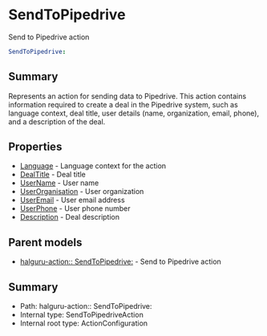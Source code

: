 <!--
title: SendToPipedrive
description: Send to Pipedrive action
version: 1.0.0+be0044d5807aaf1fe4e8759c440f20f9a4a640c4
generated: true
date: 2025-03-25T06:59:18Z
node: This file is generated by the command-line program: `halguru manual --generate-docs`
-->

# SendToPipedrive

Send to Pipedrive action

```yaml
SendToPipedrive:
```

## Summary

Represents an action for sending data to Pipedrive.
This action contains information required to create a deal in the Pipedrive system,
such as language context, deal title, user details (name, organization, email, phone),
and a description of the deal.

## Properties

* [Language](halguru-action-sendtopipedrive-language.md) - Language context for the action
* [DealTitle](halguru-action-sendtopipedrive-dealtitle.md) - Deal title
* [UserName](halguru-action-sendtopipedrive-username.md) - User name
* [UserOrganisation](halguru-action-sendtopipedrive-userorganisation.md) - User organization
* [UserEmail](halguru-action-sendtopipedrive-useremail.md) - User email address
* [UserPhone](halguru-action-sendtopipedrive-userphone.md) - User phone number
* [Description](halguru-action-sendtopipedrive-description.md) - Deal description

## Parent models

* [halguru-action:: SendToPipedrive:](halguru-action-sendtopipedrive.md) - Send to Pipedrive action

## Summary

* Path: halguru-action:: SendToPipedrive:
* Internal type: SendToPipedriveAction
* Internal root type: ActionConfiguration
